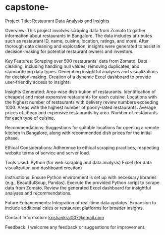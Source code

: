 # capstone-
Project Title: Restaurant Data Analysis and Insights

Overview:
This project involves scraping data from Zomato to gather information about restaurants in Bangalore. The data includes attributes such as restaurant ID, name, cuisine, location, ratings, and more. After thorough data cleaning and exploration, insights were generated to assist in decision-making for potential restaurant owners and investors.

Key Features:
Scraping over 500 restaurants' data from Zomato.
Data cleaning, including handling null values, removing duplicates, and standardizing data types.
Generating insightful analyses and visualizations for decision-making.
Creation of a dynamic Excel dashboard to provide user-friendly access to insights.

Insights Generated:
Area-wise distribution of restaurants.
Identification of cheapest and most expensive restaurants for each cuisine.
Locations with the highest number of restaurants with delivery review numbers exceeding 1000.
Areas with the highest number of poorly-rated restaurants.
Average prices of cheap and expensive restaurants by area.
Number of restaurants for each type of cuisine.

Recommendations:
Suggestions for suitable locations for opening a remote kitchen in Bangalore, along with recommended dish prices for the initial phase.

Ethical Considerations:
Adherence to ethical scraping practices, respecting website terms of service and server load.

Tools Used:
Python (for web scraping and data analysis)
Excel (for data visualization and dashboard creation)

Instructions:
Ensure Python environment is set up with necessary libraries (e.g., BeautifulSoup, Pandas).
Execute the provided Python script to scrape data from Zomato.
Review the generated Excel dashboard for insightful analyses and recommendations.

Future Enhancements:
Integration of real-time data updates.
Expansion to include additional cities or restaurant platforms for broader insights.

Contact Information:
krishankrai007@gmail.com

Feedback:
I welcome any feedback or suggestions for improvement.
